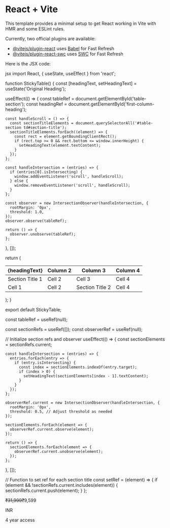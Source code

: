 # React + Vite

This template provides a minimal setup to get React working in Vite with HMR and some ESLint rules.

Currently, two official plugins are available:

- [@vitejs/plugin-react](https://github.com/vitejs/vite-plugin-react/blob/main/packages/plugin-react/README.md) uses [Babel](https://babeljs.io/) for Fast Refresh
- [@vitejs/plugin-react-swc](https://github.com/vitejs/vite-plugin-react-swc) uses [SWC](https://swc.rs/) for Fast Refresh



Here is the JSX code:


jsx
import React, { useState, useEffect } from 'react';

function StickyTable() {
  const [headingText, setHeadingText] = useState('Original Heading');

  useEffect(() => {
    const tableRef = document.getElementById('table-section');
    const headingRef = document.getElementById('first-column-heading');

    const handleScroll = () => {
      const sectionTitleElements = document.querySelectorAll('#table-section td#section-title');
      sectionTitleElements.forEach((element) => {
        const rect = element.getBoundingClientRect();
        if (rect.top >= 0 && rect.bottom <= window.innerHeight) {
          setHeadingText(element.textContent);
        }
      });
    };

    const handleIntersection = (entries) => {
      if (entries[0].isIntersecting) {
        window.addEventListener('scroll', handleScroll);
      } else {
        window.removeEventListener('scroll', handleScroll);
      }
    };

    const observer = new IntersectionObserver(handleIntersection, {
      rootMargin: '0px',
      threshold: 1.0,
    });
    observer.observe(tableRef);

    return () => {
      observer.unobserve(tableRef);
    };
  }, []);

  return (
    <div>
      <div id="table-section">
        <table>
          <thead>
            <tr>
              <th id="first-column-heading">{headingText}</th>
              <th>Column 2</th>
              <th>Column 3</th>
              <th>Column 4</th>
            </tr>
          </thead>
          <tbody>
            <tr>
              <td id="section-title">Section Title 1</td>
              <td>Cell 2</td>
              <td>Cell 3</td>
              <td>Cell 4</td>
            </tr>
            <tr>
              <td>Cell 1</td>
              <td>Cell 2</td>
              <td id="section-title">Section Title 2</td>
              <td>Cell 4</td>
            </tr>
          </tbody>
        </table>
      </div>
    </div>
  );
}

export default StickyTable;



const tableRef = useRef(null);

  const sectionRefs = useRef([]);
  const observerRef = useRef(null);

  // Initialize section refs and observer
  useEffect(() => {
    const sectionElements = sectionRefs.current;
    
    const handleIntersection = (entries) => {
      entries.forEach(entry => {
        if (entry.isIntersecting) {
          const index = sectionElements.indexOf(entry.target);
          if (index > 0) {
            setHeadingText(sectionElements[index - 1].textContent);
          }
        }
      });
    };

    observerRef.current = new IntersectionObserver(handleIntersection, {
      rootMargin: '0px',
      threshold: 0.5, // Adjust threshold as needed
    });

    sectionElements.forEach(element => {
      observerRef.current.observe(element);
    });

    return () => {
      sectionElements.forEach(element => {
        observerRef.current.unobserve(element);
      });
    };
  }, []);

  // Function to set ref for each section title
  const setRef = (element) => {
    if (element && !sectionRefs.current.includes(element)) {
      sectionRefs.current.push(element);
    }
  };

<div class="mt-3 flex items-center md:my-auto lg:mt-3"><p class="text-gray-900 text-4xl font-bold  leading-10  -tracking-wide"><span class="flex gap-0" data-testid="finalPrice-Month48"><s class="vertical text-sm font-normal flex items-center justify-center mr-2">₹31,999</s><span>₹9,599</span></span></p><div class="ml-4 w-full text-sm leading-5"><p class="text-gray-700 text-sm font-normal">INR </p><p class="text-gray-500 text-sm">4 year access</p></div></div>
